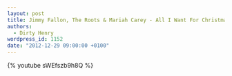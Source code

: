```yaml
---
layout: post
title: Jimmy Fallon, The Roots & Mariah Carey - All I Want For Christmas Is You
authors:
  - Dirty Henry
wordpress_id: 1152
date: "2012-12-29 09:00:00 +0100"
---
```


{% youtube sWEfszb9h8Q %}
